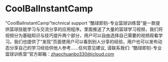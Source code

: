 # CoolBalInstantCamp
"CoolBalInstantCamp"technical support
“酷球即刻-专业篮球训练营”是一款提供篮球技能学习与交流分享的应用程序。里面推送了大量的篮球学习视频，我们将视频分为基础知识与技巧提升两个部分，用户可以自由选择自己需要的视频观看学习。我们也提供了“发现”页面使用户可以看到别人分享的经验，用户也可以发布动态分享自己的学习经验供他人参考……任何意见建议, 请联系我们:  “酷球即刻-专业篮球训练营”官方邮箱：zhaochuanbo330@icloud.com
